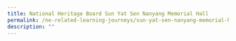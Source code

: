 ```yaml
---
title: National Heritage Board Sun Yat Sen Nanyang Memorial Hall
permalink: /ne-related-learning-journeys/sun-yat-sen-nanyang-memorial-hall/
description: ""
---
```

